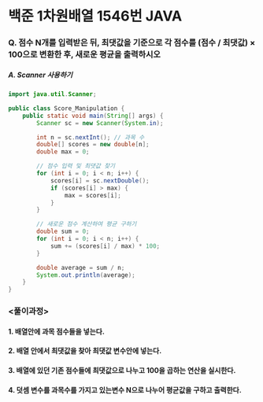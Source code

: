 # 백준 1차원배열 1546번 JAVA
### Q. 점수 N개를 입력받은 뒤, 최댓값을 기준으로 각 점수를 (점수 / 최댓값) × 100으로 변환한 후, 새로운 평균을 출력하시오

##### A. Scanner 사용하기
```java
import java.util.Scanner;

public class Score_Manipulation {
    public static void main(String[] args) {
        Scanner sc = new Scanner(System.in);

        int n = sc.nextInt(); // 과목 수
        double[] scores = new double[n];
        double max = 0;

        // 점수 입력 및 최댓값 찾기
        for (int i = 0; i < n; i++) {
            scores[i] = sc.nextDouble();
            if (scores[i] > max) {
                max = scores[i];
            }
        }

        // 새로운 점수 계산하여 평균 구하기
        double sum = 0;
        for (int i = 0; i < n; i++) {
            sum += (scores[i] / max) * 100;
        }

        double average = sum / n;
        System.out.println(average);
    }
}

```

### <풀이과정>

#### 1. 배열안에 과목 점수들을 넣는다. <br>
#### 2. 배열 안에서 최댓값을 찾아 최댓값 변수안에 넣는다. <br>
#### 3. 배열에 있던 기존 점수들에 최댓값으로 나누고 100을 곱하는 연산을 실시한다. <br>
#### 4. 덧셈 변수를 과목수를 가지고 있는변수 N으로 나누어 평균값을 구하고 출력한다.
